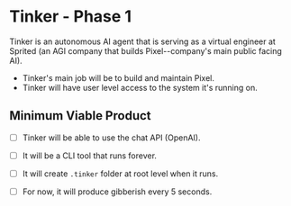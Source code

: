 # Tinker - Phase 1

Tinker is an autonomous AI agent that is serving as a virtual engineer at Sprited (an AGI company that builds Pixel--company's main public facing AI). 

- Tinker's main job will be to build and maintain Pixel.
- Tinker will have user level access to the system it's running on.

## Minimum Viable Product

- [ ] Tinker will be able to use the chat API (OpenAI).
- [ ] It will be a CLI tool that runs forever.
- [ ] It will create `.tinker` folder at root level when it runs.
- [ ] For now, it will produce gibberish every 5 seconds.


